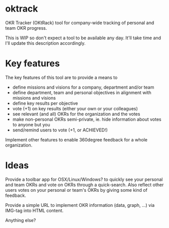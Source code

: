 # oktrack
OKR Tracker (OKtRack) tool for company-wide tracking of personal and team OKR progress.

This is WIP so don't expect a tool to be available any day. It'll take time and I'll update this description accordingly.

# Key features
The key features of this tool are to provide a means to

* define missions and visions for a company, department and/or team
* define department, team and personal objectives in alignment with missions and visions
* define key results per objective 
* vote (+1) on key results (either your own or your colleagues)
* see relevant (and all) OKRs for the organization and the votes
* make non-personal OKRs semi-private, ie. hide information about votes to anyone but you
* send/remind users to vote (+1, or ACHIEVED!)

Implement other features to enable 360degree feedback for a whole organization.

# Ideas

Provide a toolbar app for OSX/Linux/Windows? to quickly see your personal and team OKRs and vote on OKRs through a quick-search. Also reflect other users votes on your personal or team's OKRs by giving some kind of feedback.

Provide a simple URL to implement OKR information (data, graph, ...) via IMG-tag into HTML content.

Anything else?

